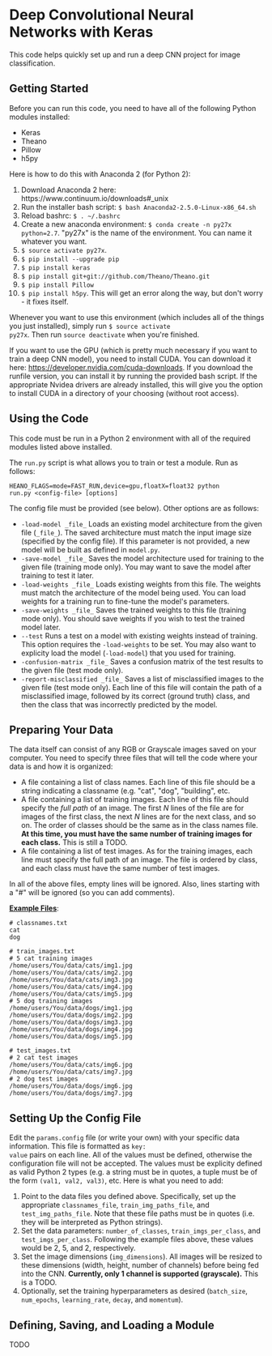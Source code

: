 # Deep Convolutional Neural Networks with Keras

This code helps quickly set up and run a deep CNN project for image classification.

Getting Started
-----

Before you can run this code, you need to have all of the following Python modules installed:

<ul>
  <li> Keras </li>
  <li> Theano </li>
  <li> Pillow </li>
  <li> h5py </li>
</ul>

Here is how to do this with Anaconda 2 (for Python 2):

<ol>
  <li> Download Anaconda 2 here: https://www.continuum.io/downloads#_unix </li>
  <li> Run the installer bash script: <code>$ bash Anaconda2-2.5.0-Linux-x86_64.sh</code> </li>
  <li> Reload bashrc: <code>$ . ~/.bashrc</code> </li>
  <li> Create a new anaconda environment: <code>$ conda create -n py27x python=2.7</code>. "py27x" is the name of the environment. You can name it whatever you want. </li>
  <li> <code>$ source activate py27x</code>. </li>
  <li> <code>$ pip install --upgrade pip</code> </li>
  <li> <code>$ pip install keras</code> </li>
  <li> <code>$ pip install git+git://github.com/Theano/Theano.git</code> </li>
  <li> <code>$ pip install Pillow</code> </li>
  <li> <code>$ pip install h5py</code>. This will get an error along the way, but don't worry - it fixes itself. </li>
</ol>

Whenever you want to use this environment (which includes all of the things you just installed), simply run <code>$ source activate py27x</code>. Then run <code>source deactivate</code> when you're finished.

If you want to use the GPU (which is pretty much necessary if you want to train a deep CNN model), you need to install CUDA. You can download it here: https://developer.nvidia.com/cuda-downloads. If you download the runfile version, you can install it by running the provided bash script. If the appropriate Nvidea drivers are already installed, this will give you the option to install CUDA in a directory of your choosing (without root access).


Using the Code
-----

This code must be run in a Python 2 environment with all of the required modules listed above installed.

The <code>run.py</code> script is what allows you to train or test a module. Run as follows:

<code>HEANO_FLAGS=mode=FAST_RUN,device=gpu,floatX=float32 python run.py \<config-file\> [options]</code>

The config file must be provided (see below). Other options are as follows:

<ul>
  <li> <code>-load-model _file_</code> Loads an existing model architecture from the given file (<code>_file_</code>). The saved architecture must match the input image size (specified by the config file). If this parameter is not provided, a new model will be built as defined in <code>model.py</code>. </li>
  <li> <code>-save-model _file_</code> Saves the model architecture used for training to the given file (training mode only). You may want to save the model after training to test it later. </li>
  <li> <code>-load-weights _file_</code> Loads existing weights from this file. The weights must match the architecture of the model being used. You can load weights for a training run to fine-tune the model's parameters. </li>
  <li> <code>-save-weights _file_</code> Saves the trained weights to this file (training mode only). You should save weights if you wish to test the trained model later. </li>
  <li> <code>--test</code> Runs a test on a model with existing weights instead of training. This option requires the <code>-load-weights</code> to be set. You may also want to explicity load the model (<code>-load-model</code>) that you used for training. </li>
  <li> <code>-confusion-matrix _file_</code> Saves a confusion matrix of the test results to the given file (test mode only). </li>
  <li> <code>-report-misclassified _file_</code> Saves a list of misclassified images to the given file (test mode only). Each line of this file will contain the path of a misclassified image, followed by its correct (ground truth) class, and then the class that was incorrectly predicted by the model. </li>
</ul>


Preparing Your Data
-----

The data itself can consist of any RGB or Grayscale images saved on your computer. You need to specify three files that will tell the code where your data is and how it is organized:

<ul>
  <li> A file containing a list of class names. Each line of this file should be a string indicating a classname (e.g. "cat", "dog", "building", etc. </li>
  <li> A file containing a list of training images. Each line of this file should specify the <i>full path</i> of an image. The first <i>N</i> lines of the file are for images of the first class, the next <i>N</i> lines are for the next class, and so on. The order of classes should be the same as in the class names file. <b>At this time, you must have the same number of training images for each class.</b> This is still a TODO. </li>
  <li> A file containing a list of test images. As for the training images, each line must specify the full path of an image. The file is ordered by class, and each class must have the same number of test images. </li>
</ul>

In all of the above files, empty lines will be ignored. Also, lines starting with a "#" will be ignored (so you can add comments).

<b><u>Example Files</u></b>:

~~~~~
# classnames.txt
cat
dog
~~~~~

~~~~~
# train_images.txt
# 5 cat training images
/home/users/You/data/cats/img1.jpg
/home/users/You/data/cats/img2.jpg
/home/users/You/data/cats/img3.jpg
/home/users/You/data/cats/img4.jpg
/home/users/You/data/cats/img5.jpg
# 5 dog training images
/home/users/You/data/dogs/img1.jpg
/home/users/You/data/dogs/img2.jpg
/home/users/You/data/dogs/img3.jpg
/home/users/You/data/dogs/img4.jpg
/home/users/You/data/dogs/img5.jpg
~~~~~

~~~~~
# test_images.txt
# 2 cat test images
/home/users/You/data/cats/img6.jpg
/home/users/You/data/cats/img7.jpg
# 2 dog test images
/home/users/You/data/dogs/img6.jpg
/home/users/You/data/dogs/img7.jpg
~~~~~


Setting Up the Config File
-----

Edit the <code>params.config</code> file (or write your own) with your specific data information. This file is formatted as <code>key: value</code> pairs on each line. All of the values must be defined, otherwise the configuration file will not be accepted. The values must be explicity defined as valid Python 2 types (e.g. a string must be in quotes, a tuple must be of the form <code>(val1, val2, val3)</code>, etc. Here is what you need to add:

<ol>
  <li> Point to the data files you defined above. Specifically, set up the appropriate <code>classnames_file</code>, <code>train_img_paths_file</code>, and <code>test_img_paths_file</code>. Note that these file paths must be in quotes (i.e. they will be interpreted as Python strings). </li>
  <li> Set the data parameters: <code>number_of_classes</code>, <code>train_imgs_per_class</code>, and <code>test_imgs_per_class</code>. Following the example files above, these values would be 2, 5, and 2, respectively. </li>
  <li> Set the image dimensions (<code>img_dimensions</code>). All images will be resized to these dimensions (width, height, number of channels) before being fed into the CNN. <b>Currently, only 1 channel is supported (grayscale).</b> This is a TODO. </li>
  <li> Optionally, set the training hyperparameters as desired (<code>batch_size</code>, <code>num_epochs</code>, <code>learning_rate</code>, <code>decay</code>, and <code>momentum</code>). </li>
</ol>


Defining, Saving, and Loading a Module
-----

TODO
